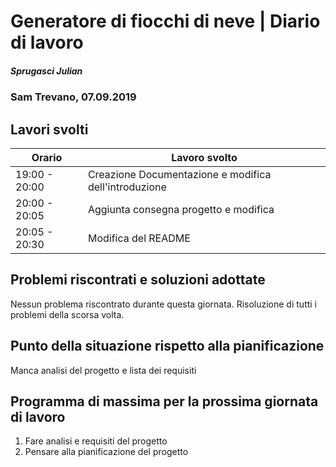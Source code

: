 # Generatore di fiocchi di neve | Diario di lavoro
##### Sprugasci Julian
### Sam Trevano, 07.09.2019

## Lavori svolti


|Orario        |Lavoro svolto                 |
|--------------|------------------------------|
|19:00 - 20:00 |Creazione Documentazione e modifica dell'introduzione|
|20:00 - 20:05 |Aggiunta consegna progetto e modifica      |
|20:05 - 20:30 |Modifica del README                           |

##  Problemi riscontrati e soluzioni adottate
Nessun problema riscontrato durante questa giornata.
Risoluzione di tutti i problemi della scorsa volta.

##  Punto della situazione rispetto alla pianificazione
Manca analisi del progetto e lista dei requisiti

## Programma di massima per la prossima giornata di lavoro

1. Fare analisi e requisiti del progetto
1. Pensare alla pianificazione del progetto
